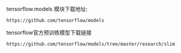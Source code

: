 

tensorflow.models 模块下载地址: 
```text
https://github.com/tensorflow/models
```


tensorflow官方预训练模型下载链接
```text
https://github.com/tensorflow/models/tree/master/research/slim
```

